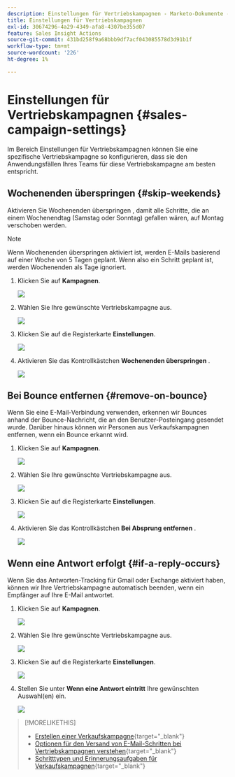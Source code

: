 ```yaml
---
description: Einstellungen für Vertriebskampagnen - Marketo-Dokumente - Produktdokumentation
title: Einstellungen für Vertriebskampagnen
exl-id: 30674296-4a29-4349-afa8-4307be355d07
feature: Sales Insight Actions
source-git-commit: 431bd258f9a68bbb9df7acf043085578d3d91b1f
workflow-type: tm+mt
source-wordcount: '226'
ht-degree: 1%

---
```


# Einstellungen für Vertriebskampagnen {#sales-campaign-settings}

Im Bereich Einstellungen für Vertriebskampagnen können Sie eine spezifische Vertriebskampagne so konfigurieren, dass sie den Anwendungsfällen Ihres Teams für diese Vertriebskampagne am besten entspricht.

## Wochenenden überspringen {#skip-weekends}

Aktivieren Sie Wochenenden überspringen , damit alle Schritte, die an einem Wochenendtag (Samstag oder Sonntag) gefallen wären, auf Montag verschoben werden.

>[!NOTE]
>
>Wenn Wochenenden überspringen aktiviert ist, werden E-Mails basierend auf einer Woche von 5 Tagen geplant. Wenn also ein Schritt geplant ist, werden Wochenenden als Tage ignoriert.

1. Klicken Sie auf **Kampagnen**.

   ![](assets/sales-campaign-settings-1.png)

1. Wählen Sie Ihre gewünschte Vertriebskampagne aus.

   ![](assets/sales-campaign-settings-2.png)

1. Klicken Sie auf die Registerkarte **Einstellungen**.

   ![](assets/sales-campaign-settings-3.png)

1. Aktivieren Sie das Kontrollkästchen **Wochenenden überspringen** .

   ![](assets/sales-campaign-settings-4.png)

## Bei Bounce entfernen {#remove-on-bounce}

Wenn Sie eine E-Mail-Verbindung verwenden, erkennen wir Bounces anhand der Bounce-Nachricht, die an den Benutzer-Posteingang gesendet wurde. Darüber hinaus können wir Personen aus Verkaufskampagnen entfernen, wenn ein Bounce erkannt wird.

1. Klicken Sie auf **Kampagnen**.

   ![](assets/sales-campaign-settings-5.png)

1. Wählen Sie Ihre gewünschte Vertriebskampagne aus.

   ![](assets/sales-campaign-settings-6.png)

1. Klicken Sie auf die Registerkarte **Einstellungen**.

   ![](assets/sales-campaign-settings-7.png)

1. Aktivieren Sie das Kontrollkästchen **Bei Absprung entfernen** .

   ![](assets/sales-campaign-settings-8.png)

## Wenn eine Antwort erfolgt {#if-a-reply-occurs}

Wenn Sie das Antworten-Tracking für Gmail oder Exchange aktiviert haben, können wir Ihre Vertriebskampagne automatisch beenden, wenn ein Empfänger auf Ihre E-Mail antwortet.

1. Klicken Sie auf **Kampagnen**.

   ![](assets/sales-campaign-settings-9.png)

1. Wählen Sie Ihre gewünschte Vertriebskampagne aus.

   ![](assets/sales-campaign-settings-10.png)

1. Klicken Sie auf die Registerkarte **Einstellungen**.

   ![](assets/sales-campaign-settings-11.png)

1. Stellen Sie unter **Wenn eine Antwort eintritt** Ihre gewünschten Auswahl(en) ein.

   ![](assets/sales-campaign-settings-12.png)

>[!MORELIKETHIS]
>
>* [Erstellen einer Verkaufskampagne](/help/marketo/product-docs/marketo-sales-insight/actions/campaigns/create-a-sales-campaign.md){target="_blank"}
>* [Optionen für den Versand von E-Mail-Schritten bei Vertriebskampagnen verstehen](/help/marketo/product-docs/marketo-sales-insight/actions/campaigns/understanding-sales-campaign-send-options-for-email-steps.md){target="_blank"}
>* [Schritttypen und Erinnerungsaufgaben für Verkaufskampagnen](/help/marketo/product-docs/marketo-sales-insight/actions/campaigns/sales-campaign-step-types-and-reminder-tasks.md){target="_blank"}
